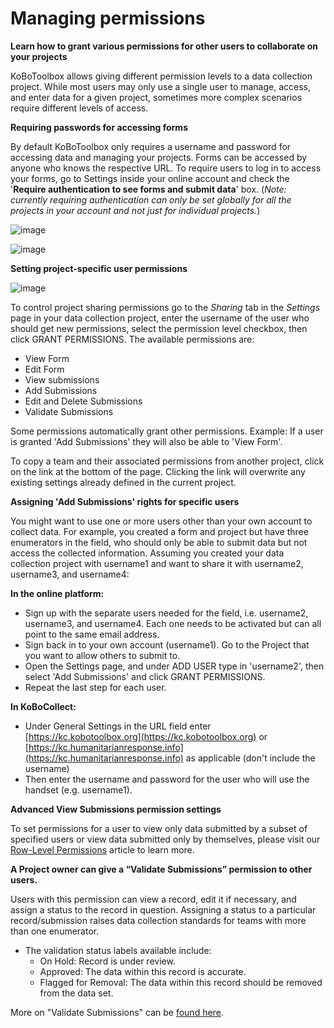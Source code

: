 # Managing permissions

**Learn how to grant various permissions for other users to collaborate on your projects**

KoBoToolbox allows giving different permission levels to a data collection project. While most users may only use a single user to manage, access, and enter data for a given project, sometimes more complex scenarios require different levels of access.

**Requiring passwords for accessing forms**

By default KoBoToolbox only requires a username and password for accessing data and managing your projects. Forms can be accessed by anyone who knows the respective URL. To require users to log in to access your forms, go to Settings inside your online account and check the '**Require authentication to see forms and submit data**' box. (*Note: currently requiring authentication can only be set globally for all the projects in your account and not just for individual projects.*)


![image](/images/managing_permissions/account_settings.jpg)

![image](/images/managing_permissions/user_permissions.jpg)


**Setting project-specific user permissions**

![image](/images/managing_permissions/proj_permissions.jpg)

To control project sharing permissions go to the *Sharing* tab in the *Settings* page in your data collection project, enter the username of the user who should get new permissions, select the permission level checkbox, then click GRANT PERMISSIONS. The available permissions are: 

* View Form 
* Edit Form 
* View submissions
* Add Submissions
* Edit and Delete Submissions
* Validate Submissions

Some permissions automatically grant other permissions. Example: If a user is granted 'Add Submissions' they will also be able to 'View Form'. 

To copy a team and their associated permissions from another project, click on the link at the bottom of the page. Clicking the link will overwrite any existing settings already defined in the current project. 

**Assigning 'Add Submissions' rights for specific users**

You might want to use one or more users other than your own account to collect data. For example, you created a form and project but have three enumerators in the field, who should only be able to submit data but not access the collected information. Assuming you created your data collection project with username1 and want to share it with username2, username3, and username4:

**In the online platform:**

* Sign up with the separate users needed for the field, i.e. username2, username3, and username4. Each one needs to be activated but can all point to the same email address.
* Sign back in to your own account (username1). Go to the Project that you want to allow others to submit to.
* Open the Settings page, and under ADD USER type in 'username2', then select 'Add Submissions' and click GRANT PERMISSIONS.
* Repeat the last step for each user.

**In KoBoCollect:**

* Under General Settings in the URL field enter [https://kc.kobotoolbox.org](https://kc.kobotoolbox.org) or [https://kc.humanitarianresponse.info](https://kc.humanitarianresponse.info) as applicable (don't include the username)
* Then enter the username and password for the user who will use the handset (e.g. username1).

**Advanced View Submissions permission settings**

To set permissions for a user to view only data submitted by a subset of specified users or view data submitted only by themselves, please visit our [Row-Level Permissions](https://support.kobotoolbox.org/en/articles/3345421-row-level-permissions) article to learn more. 

**A Project owner can give a “Validate Submissions” permission to other users.**

Users with this permission can view a record, edit it if necessary, and assign a status to the record in question. Assigning a status to a particular record/submission raises data collection standards for teams with more than one enumerator.

* The validation status labels available include:
    * On Hold: Record is under review.
    * Approved: The data within this record is accurate.
    * Flagged for Removal: The data within this record should be removed from the data set.

More on "Validate Submissions" can be [found here](record_validation.html).
